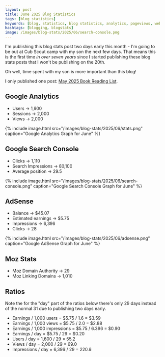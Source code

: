 ```yaml
---
layout: post
title: June 2025 Blog Statistics
tags: [blog statistics]
keywords: [blog, statistics, blog statistics, analytics, pageviews, webmaster, webmaster tools, alexa, google]
hashtags: [blogging, blogstats]
image: /images/blog-stats/2025/06/search-console.png
---
```


I'm publishing this blog stats post two days early this month - I'm going to be out at Cub Scout camp with my son the next few days. That means this is the first time *in over seven years* since I started publishing these blog stats posts that I won't be publishing on the 20th.

Oh well, time spent with my son is more important than this blog!

I only published one post: [May 2025 Book Reading List](https://www.joehxblog.com/may-2025-book-reading-list/).

## Google Analytics

* Users &rarr; 1,600
* Sessions &rarr; 2,000
* Views &rarr; 2,000

{% include image.html src="/images/blog-stats/2025/06/stats.png" caption="Google Analytics Graph for June" %}

## Google Search Console

* Clicks &rarr; 1,110
* Search Impressions &rarr; 80,100
* Average position &rarr; 29.5

{% include image.html src="/images/blog-stats/2025/06/search-console.png" caption="Google Search Console Graph for June" %}

## AdSense

* Balance &rarr; $45.07
* Estimated earnings &rarr; $5.75
* Impressions &rarr; 6,396
* Clicks &rarr; 28

{% include image.html src="/images/blog-stats/2025/06/adsense.png" caption="Google AdSense Graph for June" %}

## Moz Stats

* Moz Domain Authority &rarr; 29
* Moz Linking Domains &rarr; 1,010

## Ratios

Note the for the "day" part of the ratios below there's only 29 days instead of the normal 31 due to publishing two days early.

* Earnings / 1,000 users = $5.75 / 1.6 = $3.59
* Earnings / 1,000 views = $5.75 / 2.0 = $2.88
* Earnings / 1,000 impressions = $5.75 / 6.396 = $0.90
* Earnings / day = $5.75 / 29 = $0.20
* Users / day = 1,600 / 29 = 55.2
* Views / day = 2,000 / 29 = 69.0
* Impressions / day = 6,396 / 29 = 220.6
